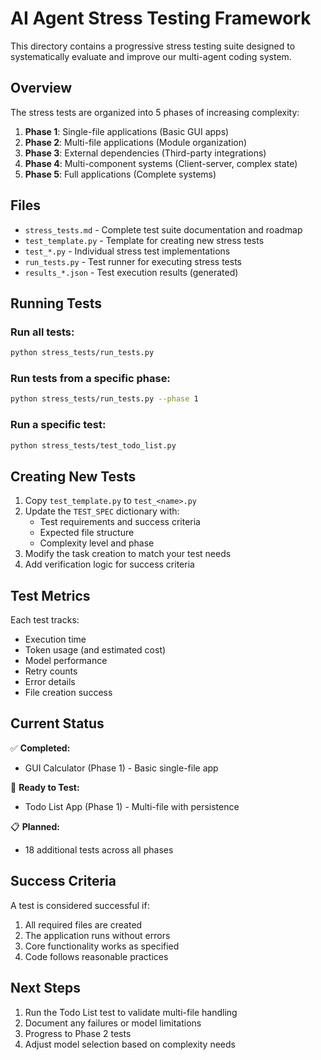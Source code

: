 # AI Agent Stress Testing Framework

This directory contains a progressive stress testing suite designed to systematically evaluate and improve our multi-agent coding system.

## Overview

The stress tests are organized into 5 phases of increasing complexity:

1. **Phase 1**: Single-file applications (Basic GUI apps)
2. **Phase 2**: Multi-file applications (Module organization)
3. **Phase 3**: External dependencies (Third-party integrations)
4. **Phase 4**: Multi-component systems (Client-server, complex state)
5. **Phase 5**: Full applications (Complete systems)

## Files

- `stress_tests.md` - Complete test suite documentation and roadmap
- `test_template.py` - Template for creating new stress tests
- `test_*.py` - Individual stress test implementations
- `run_tests.py` - Test runner for executing stress tests
- `results_*.json` - Test execution results (generated)

## Running Tests

### Run all tests:
```bash
python stress_tests/run_tests.py
```

### Run tests from a specific phase:
```bash
python stress_tests/run_tests.py --phase 1
```

### Run a specific test:
```bash
python stress_tests/test_todo_list.py
```

## Creating New Tests

1. Copy `test_template.py` to `test_<name>.py`
2. Update the `TEST_SPEC` dictionary with:
   - Test requirements and success criteria
   - Expected file structure
   - Complexity level and phase
3. Modify the task creation to match your test needs
4. Add verification logic for success criteria

## Test Metrics

Each test tracks:
- Execution time
- Token usage (and estimated cost)
- Model performance
- Retry counts
- Error details
- File creation success

## Current Status

✅ **Completed:**
- GUI Calculator (Phase 1) - Basic single-file app

🚧 **Ready to Test:**
- Todo List App (Phase 1) - Multi-file with persistence

📋 **Planned:**
- 18 additional tests across all phases

## Success Criteria

A test is considered successful if:
1. All required files are created
2. The application runs without errors
3. Core functionality works as specified
4. Code follows reasonable practices

## Next Steps

1. Run the Todo List test to validate multi-file handling
2. Document any failures or model limitations
3. Progress to Phase 2 tests
4. Adjust model selection based on complexity needs